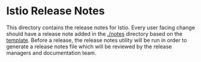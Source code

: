 # Istio Release Notes

This directory contains the release notes for Istio. Every user facing change
should have a release note added in the [./notes](./notes) directory based on
the [template](./template.yaml). Before a release, the release notes utility
will be run in order to generate a release notes file which will be reviewed
by the release managers and documentation team.
